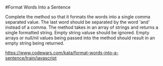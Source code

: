 #Format Words Into a Sentence

Complete the method so that it formats the words into a single comma separated value. The last word should be separated by the word 'and' instead of a comma. The method takes in an array of strings and returns a single formatted string. Empty string valuse should be ignored. Empty arrays or null/nil values being passed into the method should result in an empty string being returned.

https://www.codewars.com/kata/format-words-into-a-sentence/train/javascript